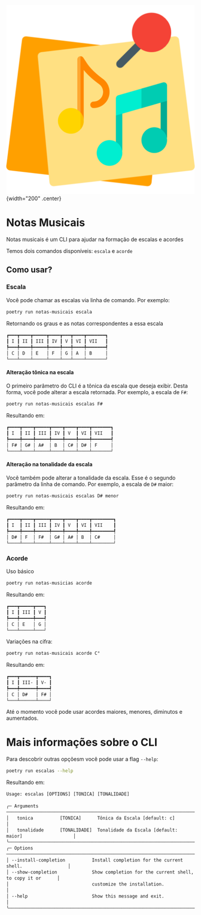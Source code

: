 ![logo do projeto](assets/logo.png){width="200" .center}
# Notas Musicais

Notas musicais é um CLI para ajudar na formação de escalas e acordes

Temos dois comandos disponíveis: `escala` e `acorde`

## Como usar?

### Escala

Você pode chamar as escalas via linha de comando. Por exemplo:

```bash
poetry run notas-musicais escala
```
Retornando os graus e as notas correspondentes a essa escala

```
┏━━━┳━━━━┳━━━━━┳━━━━┳━━━┳━━━━┳━━━━━━━┓
┃ I ┃ II ┃ III ┃ IV ┃ V ┃ VI ┃ VII   ┃
┡━━━╇━━━━╇━━━━━╇━━━━╇━━━╇━━━━╇━━━━━━━┩
│ C │ D  │ E   │ F  │ G │ A  │ B     │
└───┴────┴─────┴────┴───┴────┴───────┘
```

#### Alteração tônica na escala

O primeiro parâmetro do CLI é a tônica da escala que deseja exibir. Desta forma, você pode alterar a escala retornada. Por exemplo, a escala de `F#`:

```bash
poetry run notas-musicais escalas F#
```
Resultando em:

```
┏━━━━┳━━━━┳━━━━━┳━━━━┳━━━━┳━━━━┳━━━━━━━┓
┃ I  ┃ II ┃ III ┃ IV ┃ V  ┃ VI ┃ VII   ┃
┡━━━━╇━━━━╇━━━━━╇━━━━╇━━━━╇━━━━╇━━━━━━━┩
│ F# │ G# │ A#  │ B  │ C# │ D# │ F     │
└────┴────┴─────┴────┴────┴────┴───────┘
```

#### Alteração na tonalidade da escala

Você também pode alterar a tonalidade da escala. Esse é o segundo parâmetro da linha de comando. Por exemplo, a escala de `D#` maior:

```bash
poetry run notas-musicais escalas D# menor
```

Resultando em:

```
┏━━━━┳━━━━┳━━━━━┳━━━━┳━━━━┳━━━━┳━━━━━━━━┓
┃ I  ┃ II ┃ III ┃ IV ┃ V  ┃ VI ┃ VII    ┃
┡━━━━╇━━━━╇━━━━━╇━━━━╇━━━━╇━━━━╇━━━━━━━━┩
│ D# │ F  │ F#  │ G# │ A# │ B  │ C#     │
└────┴────┴─────┴────┴────┴────┴────────┘
```

### Acorde

Uso básico

```bash
poetry run notas-musicias acorde
```

Resultando em:

```
┏━━━┳━━━━━┳━━━┓
┃ I ┃ III ┃ V ┃
┡━━━╇━━━━━╇━━━┩
│ C │ E   │ G │
└───┴─────┴───┘
```

Variações na cifra:
```bash
poetry run notas-musicais acorde C°
```

Resultando em:
```
┏━━━┳━━━━━━┳━━━━┓
┃ I ┃ III- ┃ V- ┃
┡━━━╇━━━━━━╇━━━━┩
│ C │ D#   │ F# │
└───┴──────┴────┘
```

Até o momento você pode usar acordes maiores, menores, diminutos e aumentados.

# Mais informações sobre o CLI

Para descobrir outras opçõesm você pode usar a flag `--help`:

```bash
poetry run escalas --help
```

Resultando em:

```
Usage: escalas [OPTIONS] [TONICA] [TONALIDADE]                                            
                                                                                           
╭─ Arguments ─────────────────────────────────────────────────────────────────────────────╮
│   tonica          [TONICA]      Tônica da Escala [default: c]                           │
│   tonalidade      [TONALIDADE]  Tonalidade da Escala [default: maior]                   │
╰─────────────────────────────────────────────────────────────────────────────────────────╯
╭─ Options ───────────────────────────────────────────────────────────────────────────────╮
│ --install-completion          Install completion for the current shell.                 │
│ --show-completion             Show completion for the current shell, to copy it or      │
│                               customize the installation.                               │
│ --help                        Show this message and exit.                               │
╰─────────────────────────────────────────────────────────────────────────────────────────╯
```